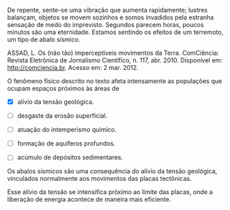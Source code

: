 

De repente, sente-se uma vibração que aumenta rapidamente; lustres balançam, objetos se movem sozinhos e somos invadidos pela estranha sensação de medo do imprevisto. Segundos parecem horas, poucos minutos são uma eternidade. Estamos sentindo os efeitos de um terremoto, um tipo de abalo sísmico.

ASSAD, L. Os (não tão) imperceptíveis movimentos da Terra. ComCiência: Revista Eletrônica de Jornalismo Científico, n. 117, abr. 2010. Disponível em: http://comciencia.br. Acesso em: 2 mar. 2012.

O fenômeno físico descrito no texto afeta intensamente as populações que ocupam espaços próximos às áreas de



- [x] alívio da tensão geológica.
- [ ] desgaste da erosão superficial.
- [ ] atuação do intemperismo químico.
- [ ] formação de aquíferos profundos.
- [ ] acúmulo de depósitos sedimentares.


Os abalos sísmicos são uma consequência do alívio da tensão geológica, vinculados normalmente aos movimentos das placas tectônicas.

Esse alívio da tensão se intensifica próximo ao limite das placas, onde a liberação de energia acontece de maneira mais eficiente.
